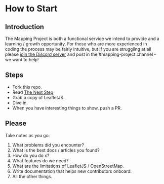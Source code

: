 # How to Start

## Introduction

The Mapping Project is both a functional service we intend to provide and a learning / growth opportunity. For those who are more experienced in coding the process may be fairly intuitive, but if you are struggling at all please [join the Discord server](https://discord.gg/Wju9NncCwA) and post in the #mapping-project channel - we want to help!

## Steps
- Fork this repo.
- Read [The Next Step](THE-NEXT-STEP.md)
- Grab a copy of LeafletJS.
- Dive in.
- When you have interesting things to show, push a PR.

## Please
Take notes as you go:
1. What problems did you encounter?
2. What is the best docs / articles you found?
3. How do you do x?
4. What features do we need?
5. What are the limitations of LeafletJS / OpenStreetMap.
6. Write documentation that helps new contributors onboard.
7. All the other things.
